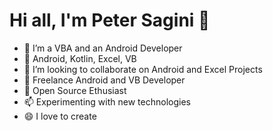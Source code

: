  <h1>Hi all, I'm Peter Sagini 👋</h1>

- 🔭 I’m a VBA and an Android Developer
- 🌱 Android, Kotlin, Excel, VB
- 👯 I’m looking to collaborate on Android and Excel Projects
- 🤔 Freelance Android and VB Developer
- 💬 Open Source Ethusiast
- 📫 Experimenting with new technologies
- 😄 I love to create 
